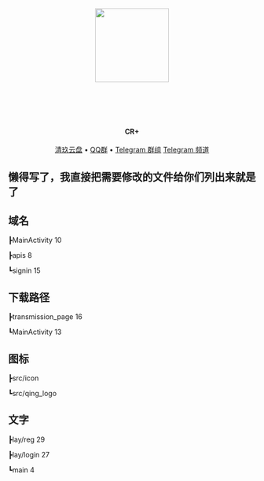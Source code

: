 <h1 align="center">
  
  <a href="https://www.qjpan.com/" alt="logo" ><img src="https://pan.z2z.cc/tu/logo-removebg-preview.png" width="150"/></a>
  
  <br>
</h1>

## <h4 align="center">CR+</h4>



<p align="center">
  <a href="https://www.qingstore.cn">清玖云盘</a> •
  <a href="https://jq.qq.com/?_wv=1027&k=ZgLrYvkq">QQ群</a> •
  <a href="https://t.me/cloudreve_crq">Telegram 群组</a> 
  <a href="https://t.me/cloudreve_cr">Telegram 频道</a>
</p>




## 懒得写了，我直接把需要修改的文件给你们列出来就是了


## 域名

┣MainActivity 10

┣apis 8

┗signin 15

## 下载路径

┣transmission_page 16

┗MainActivity 13

## 图标

┣src/icon

┗src/qing_logo

## 文字

┣lay/reg 29

┣lay/login 27

┗main 4
